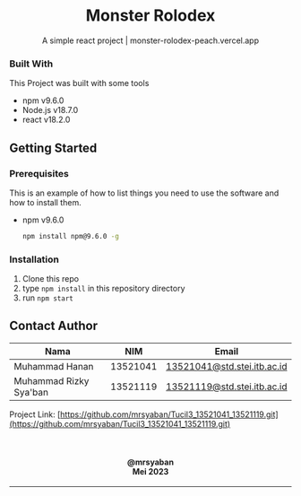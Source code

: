 <div align="center">
  <h1 align="center">Monster Rolodex</h1>

  <p align="center">
    A simple react project | monster-rolodex-peach.vercel.app
    <br />
  </p>
</div>

### Built With

This Project was built with some tools

* npm v9.6.0
* Node.js v18.7.0
* react v18.2.0


<!-- GETTING STARTED -->
## Getting Started

### Prerequisites
This is an example of how to list things you need to use the software and how to install them.
* npm v9.6.0
  ```sh
  npm install npm@9.6.0 -g
  ```

### Installation

1. Clone this repo
2. type `npm install` in this repository directory
3. run `npm start`


<!-- CONTACT -->
## Contact Author

| Nama                  | NIM      | Email |
| --------------------- | -------- | ----- |
| Muhammad Hanan   | 13521041 | 13521041@std.stei.itb.ac.id |
| Muhammad Rizky Sya'ban      | 13521119 | 13521119@std.stei.itb.ac.id |

Project Link: [https://github.com/mrsyaban/Tucil3_13521041_13521119.git](https://github.com/mrsyaban/Tucil3_13521041_13521119.git)


<br/>
<h4 align="center">
  @mrsyaban<br/>
  Mei 2023
</h4>
<hr>
